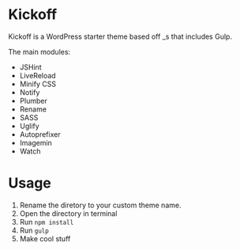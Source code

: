 Kickoff
===

Kickoff is a WordPress starter theme based off _s that includes Gulp. 

The main modules:
* JSHint
* LiveReload
* Minify CSS
* Notify
* Plumber
* Rename
* SASS
* Uglify
* Autoprefixer
* Imagemin
* Watch

Usage
===

1. Rename the diretory to your custom theme name.
2. Open the directory in terminal
3. Run `npm install`
4. Run `gulp`
5. Make cool stuff
